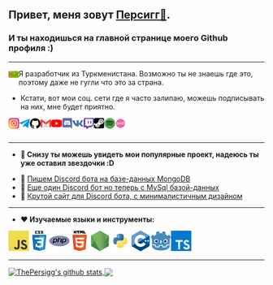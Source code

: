 ## Привет, меня зовут [Персигг🍑](https://github.com/perssBest/). 
### И ты находишься на главной странице моего Github профиля :)
---
<a href="https://ru.wikipedia.org/wiki/%D0%A2%D1%83%D1%80%D0%BA%D0%BC%D0%B5%D0%BD%D0%B8%D1%8F"><img align="left" alt="tm" width="20px" src="https://raw.githubusercontent.com/iredoff/iredoff/master/assets/tm.svg" /><a/>
Я разработчик из Туркменистана. Возможно ты не знаешь где это, поэтому даже не гугли что это за страна.
+ Кстати, вот мои соц. сети где я часто залипаю, можешь подписывать на них, мне будет приятно.

<a href="https://instagram.com/iredoff">
  <img align="left" alt="Instagram" width="21px" src="https://raw.githubusercontent.com/iredoff/iredoff/master/assets/instagram.svg" />
</a>

<a href="https://t.me/iredoff">
  <img align="left" alt="Telegram" width="21px" src="https://raw.githubusercontent.com/iredoff/iredoff/master/assets/telegram.svg" />
</a>

<a href="https://github.com/iredoff">
  <img align="left" alt="Second Github Profile" width="21px" src="https://raw.githubusercontent.com/iredoff/iredoff/master/assets/github.svg" />
</a>

<a href="zadrotflex24@gmail.com">
  <img align="left" alt="Gmail" width="21px" src="https://raw.githubusercontent.com/iredoff/iredoff/master/assets/gmail.svg" />
</a>

<a href="https://www.youtube.com/channel/UCiwqPhFK_Rh8rbZflRgnvHg">
  <img align="left" alt="YouTube" width="21px" src="https://raw.githubusercontent.com/iredoff/iredoff/master/assets/youtube.svg" />
</a>

<a href="https://discord.gg/RPb2KXN">
  <img align="left" alt="Discord" width="21px" src="https://raw.githubusercontent.com/iredoff/iredoff/master/assets/discord.svg" />
</a>

<a href="https://vk.com/reedi">
  <img align="left" alt="VK" width="21px" src="https://raw.githubusercontent.com/iredoff/iredoff/master/assets/vk.svg" />
</a>

<a href="https://twitch.tv/persigg_loves">
  <img align="left" alt="Twitch" width="21px" src="https://raw.githubusercontent.com/iredoff/iredoff/master/assets/twitch.svg" />
</a>

<a href="https://steamcommunity.com/id/persijj/">
  <img align="left" alt="Steam" width="21px" src="https://raw.githubusercontent.com/iredoff/iredoff/master/assets/steam.svg" />
</a>

<a href="https://open.spotify.com/user/bhp54m5qf1gvpf2cqmuhwzedz?si=nFL6Vo3YSz-cfhL-6M6G1g">
  <img align="left" alt="Spotify" width="21px" src="https://raw.githubusercontent.com/iredoff/iredoff/master/assets/spotify.svg" />
</a>

<a href="https://osu.ppy.sh/users/17761101">
  <img align="left" alt="osu!" width="21px" src="https://raw.githubusercontent.com/iredoff/iredoff/master/assets/osu.png" />
</a>



<br>
<br>

---

+ **💜 Снизу ты можешь увидеть мои популярные проект, надеюсь ты уже оставил звездочки :D**
- 🍊 [Пишем Discord бота на базе-данных MongoDB](https://github.com/perssBest/MongoDB-bot)
- 🥒 [Еще один Discord бот но теперь с MySql базой-данных](https://github.com/perssBest/MySql-bot)
- 🍒 [Крутой сайт для Discord бота, с минималистичным дизайном](https://github.com/perssBest/discord-bot-site)

---

+ **❤️ Изучаемые языки и инструменты:**

<img height="40" src="https://raw.githubusercontent.com/github/explore/80688e429a7d4ef2fca1e82350fe8e3517d3494d/topics/javascript/javascript.png"><img height="40" src="https://raw.githubusercontent.com/github/explore/80688e429a7d4ef2fca1e82350fe8e3517d3494d/topics/css/css.png"><img height="40" src="https://raw.githubusercontent.com/github/explore/80688e429a7d4ef2fca1e82350fe8e3517d3494d/topics/php/php.png"><img height="40" src="https://raw.githubusercontent.com/github/explore/80688e429a7d4ef2fca1e82350fe8e3517d3494d/topics/html/html.png"><img height="40" src="https://raw.githubusercontent.com/github/explore/80688e429a7d4ef2fca1e82350fe8e3517d3494d/topics/nodejs/nodejs.png"><img height="40" src="https://raw.githubusercontent.com/github/explore/80688e429a7d4ef2fca1e82350fe8e3517d3494d/topics/python/python.png"><img height="40" src="https://raw.githubusercontent.com/github/explore/80688e429a7d4ef2fca1e82350fe8e3517d3494d/topics/cpp/cpp.png"><img height="40" src="https://raw.githubusercontent.com/github/explore/80688e429a7d4ef2fca1e82350fe8e3517d3494d/topics/godot/godot.png"><img height="40" src="https://raw.githubusercontent.com/github/explore/80688e429a7d4ef2fca1e82350fe8e3517d3494d/topics/typescript/typescript.png">


---

<a href="https://github.com/perssBest">
  <img align="center" src="https://github-readme-stats.anuraghazra1.vercel.app/api?username=perssBest&show_icons=true&include_all_commits=true&theme=dark" alt="ThePersigg's github stats" />
</a>
<a href="https://github.com/perssBest">
  <img align="center" src="https://github-readme-stats.anuraghazra1.vercel.app/api/top-langs/?username=perssBest&layout=compact&theme=dark" />
</a>

<a href="https://github.com/perssBest">
